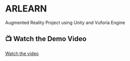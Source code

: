 # ARLEARN
Augmented Reality Project using Unity and Vuforia Engine

## 📺 Watch the Demo Video

[Watch the video](https://drive.google.com/file/d/1bjisZT9HBFJ_mLiJtwN5jqq8-vFgSTH5/view?usp=sharing)
